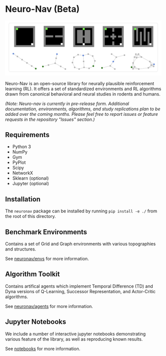 # Neuro-Nav (Beta)

![Example environments](/imgs/banner.png)

Neuro-Nav is an open-source library for neurally plausible reinforcement learning (RL). It offers a set of standardized environments and RL algorithms drawn from canonical behavioral and neural studies in rodents and humans. 

*(Note: Neuro-nav is currently in pre-release form. Additional documentation, environments, algorithms, and study replications plan to be added over the coming months. Please feel free to report issues or feature requests in the repository "Issues" section.)*

## Requirements

* Python 3
* NumPy
* Gym
* PyPlot
* Scipy
* NetworkX
* Sklearn (optional)
* Jupyter (optional)

## Installation

The `neuronav` package can be installed by running `pip install -e ./` from the root of this directory.

## Benchmark Environments

Contains a set of Grid and Graph environments with various topographies and structures.

See [neuronav/envs](./neuronav/envs) for more information.

## Algorithm Toolkit

Contains artifical agents which implement Temporal Difference (TD) and Dyna versions of Q-Learning, Successor Representation, and Actor-Critic algorithms.

See [neuronav/agents](./neuronav/agents) for more information.

## Jupyter Notebooks

We include a number of interactive jupyter notebooks demonstrating various feature of the library, as well as reproducing known results.

See [notebooks](./notebooks) for more information.
